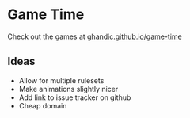 # Game Time

Check out the games at [ghandic.github.io/game-time](https://ghandic.github.io/game-time/)

## Ideas

- Allow for multiple rulesets
- Make animations slightly nicer
- Add link to issue tracker on github
- Cheap domain
